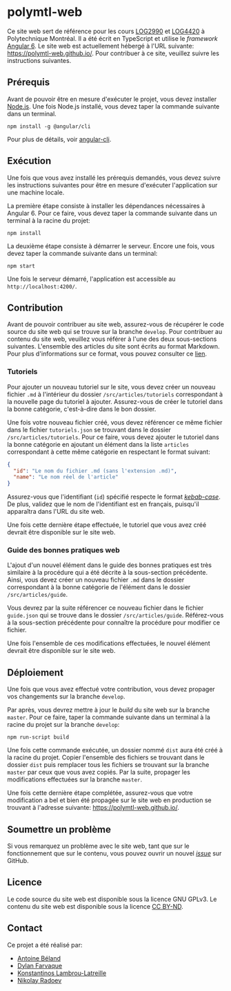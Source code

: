 # polymtl-web

Ce site web sert de référence pour les cours [LOG2990](http://www.polymtl.ca/etudes/cours/projet-de-logiciel-dapplication-web) 
et [LOG4420](http://www.polymtl.ca/etudes/cours/conception-de-sites-web-dynam-et-transact) à Polytechnique Montréal. 
Il a été écrit en TypeScript et utilise le _framework_ [Angular 6](https://angular.io/). Le site web est 
actuellement hébergé à l'URL suivante: https://polymtl-web.github.io/. Pour contribuer à ce site, 
veuillez suivre les instructions suivantes.

## Prérequis
Avant de pouvoir être en mesure d'exécuter le projet, vous devez installer [Node.js](https://nodejs.org/en/). 
Une fois Node.js installé, vous devez taper la commande suivante dans un terminal.

```
npm install -g @angular/cli
```

Pour plus de détails, voir [angular-cli](https://github.com/angular/angular-cli).

## Exécution
Une fois que vous avez installé les prérequis demandés, vous devez suivre les instructions suivantes pour être 
en mesure d'exécuter l'application sur une machine locale.

La première étape consiste à installer les dépendances nécessaires à Angular 6. Pour ce faire, vous devez taper la 
commande suivante dans un terminal à la racine du projet:

```
npm install
```

La deuxième étape consiste à démarrer le serveur. Encore une fois, vous devez taper la commande suivante dans un terminal:

```
npm start
```

Une fois le serveur démarré, l'application est accessible au `http://localhost:4200/`.

## Contribution
Avant de pouvoir contribuer au site web, assurez-vous de récupérer le code source du site web qui se trouve sur la 
branche `develop`. Pour contribuer au contenu du site web, veuillez vous référer à l'une des deux sous-sections 
suivantes. L'ensemble des articles du site sont écrits au format Markdown. Pour plus d'informations sur ce format, vous 
pouvez consulter ce [lien](https://github.com/adam-p/markdown-here/wiki/Markdown-Cheatsheet).

### Tutoriels
Pour ajouter un nouveau tutoriel sur le site, vous devez créer un nouveau fichier `.md` à l'intérieur du dossier 
`/src/articles/tutoriels` correspondant à la nouvelle page du tutoriel à ajouter. Assurez-vous de créer le tutoriel dans 
la bonne catégorie, c'est-à-dire dans le bon dossier. 

Une fois votre nouveau fichier créé, vous devez référencer ce même fichier dans le fichier `tutoriels.json` se trouvant 
dans le dossier `/src/articles/tutoriels`. Pour ce faire, vous devez ajouter le tutoriel dans la bonne catégorie en ajoutant
un élément dans la liste `articles` correspondant à cette même catégorie en respectant le format suivant:

```json
{
  "id": "Le nom du fichier .md (sans l'extension .md)",
  "name": "Le nom réel de l'article"
}
```

Assurez-vous que l'identifiant (`id`) spécifié respecte le format _[kebab-case](http://wiki.c2.com/?KebabCase)_. De plus,
validez que le nom de l'identifiant est en français, puisqu'il apparaîtra dans l'URL du site web.

Une fois cette dernière étape effectuée, le tutoriel que vous avez créé devrait être disponible sur le site web.

### Guide des bonnes pratiques web 
L'ajout d'un nouvel élément dans le guide des bonnes pratiques est très similaire à la procédure qui a été décrite à la
sous-section précédente. Ainsi, vous devez créer un nouveau fichier `.md` dans le dossier correspondant à la bonne 
catégorie de l'élément dans le dossier `/src/articles/guide`.

Vous devrez par la suite référencer ce nouveau fichier dans le fichier `guide.json` qui se trouve dans le dossier
`/src/articles/guide`. Référez-vous à la sous-section précédente pour connaître la procédure pour modifier ce fichier.

Une fois l'ensemble de ces modifications effectuées, le nouvel élément devrait être disponible sur le site web.

## Déploiement
Une fois que vous avez effectué votre contribution, vous devez propager vos changements sur la branche `develop`.

Par après, vous devrez mettre à jour le _build_ du site web sur la branche `master`. Pour ce faire, taper la commande 
suivante dans un terminal à la racine du projet sur la branche `develop`:

```
npm run-script build
```

Une fois cette commande exécutée, un dossier nommé `dist` aura été créé à la racine du projet. Copier l'ensemble des 
fichiers se trouvant dans le dossier `dist` puis remplacer tous les fichiers se trouvant sur la branche 
`master` par ceux que vous avez copiés. Par la suite, propager les modifications effectuées sur la branche `master`. 

Une fois cette dernière étape complétée, assurez-vous que votre modification a bel et bien été propagée sur le site 
web en production se trouvant à l'adresse suivante: https://polymtl-web.github.io/.

## Soumettre un problème
Si vous remarquez un problème avec le site web, tant que sur le fonctionnement que sur le contenu, vous pouvez ouvrir 
un nouvel [_issue_](https://github.com/polymtl-web/polymtl-web.github.io/issues) sur GitHub.

## Licence
Le code source du site web est disponible sous la licence GNU GPLv3. Le contenu du site web est disponible sous 
la licence [CC BY-ND](https://creativecommons.org/licenses/by-nd/2.0/ca/legalcode.fr).
 
## Contact
Ce projet a été réalisé par:

- [Antoine Béland](https://github.com/antoinebeland)
- [Dylan Farvaque](https://github.com/dyc0de)
- [Konstantinos Lambrou-Latreille](https://github.com/koslambrou)
- [Nikolay Radoev](https://github.com/Bodheem)
